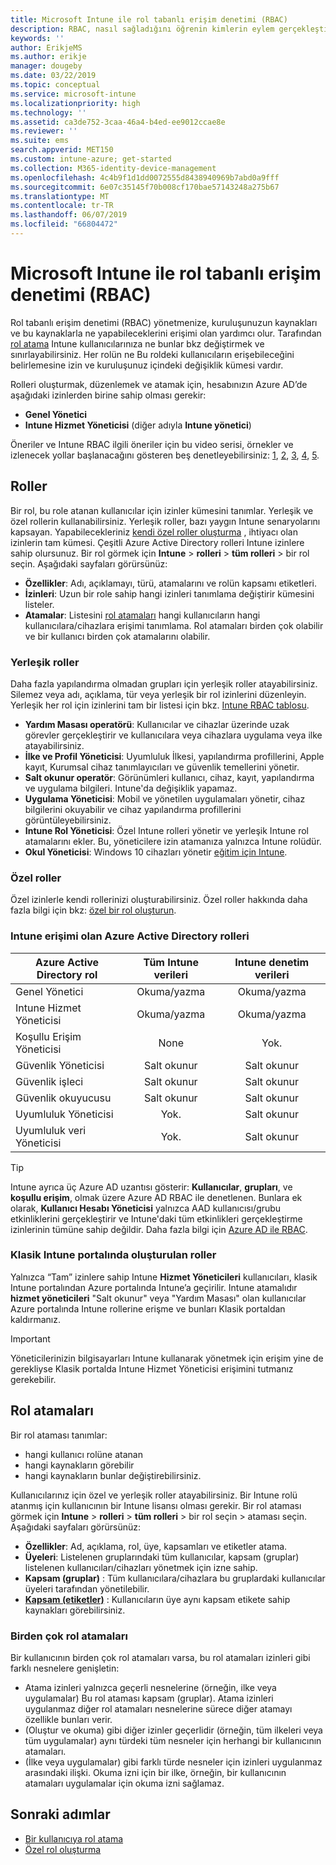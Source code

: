 ```yaml
---
title: Microsoft Intune ile rol tabanlı erişim denetimi (RBAC)
description: RBAC, nasıl sağladığını öğrenin kimlerin eylem gerçekleştirebileceğini ve Intune değişiklikleri yapın.
keywords: ''
author: ErikjeMS
ms.author: erikje
manager: dougeby
ms.date: 03/22/2019
ms.topic: conceptual
ms.service: microsoft-intune
ms.localizationpriority: high
ms.technology: ''
ms.assetid: ca3de752-3caa-46a4-b4ed-ee9012ccae8e
ms.reviewer: ''
ms.suite: ems
search.appverid: MET150
ms.custom: intune-azure; get-started
ms.collection: M365-identity-device-management
ms.openlocfilehash: 4c4b9f1d1dd0072555d8438940969b7abd0a9fff
ms.sourcegitcommit: 6e07c35145f70b008cf170bae57143248a275b67
ms.translationtype: MT
ms.contentlocale: tr-TR
ms.lasthandoff: 06/07/2019
ms.locfileid: "66804472"
---
```

# <a name="role-based-access-control-rbac-with-microsoft-intune"></a>Microsoft Intune ile rol tabanlı erişim denetimi (RBAC)

Rol tabanlı erişim denetimi (RBAC) yönetmenize, kuruluşunuzun kaynakları ve bu kaynaklarla ne yapabileceklerini erişimi olan yardımcı olur.  Tarafından [rol atama](assign-role.md) Intune kullanıcılarınıza ne bunlar bkz değiştirmek ve sınırlayabilirsiniz. Her rolün ne Bu roldeki kullanıcıların erişebileceğini belirlemesine izin ve kuruluşunuz içindeki değişiklik kümesi vardır.

Rolleri oluşturmak, düzenlemek ve atamak için, hesabınızın Azure AD’de aşağıdaki izinlerden birine sahip olması gerekir:
- **Genel Yönetici**
- **Intune Hizmet Yöneticisi** (diğer adıyla **Intune yönetici**)

Öneriler ve Intune RBAC ilgili öneriler için bu video serisi, örnekler ve izlenecek yollar başlanacağını gösteren beş denetleyebilirsiniz: [1](https://www.youtube.com/watch?v=5deXLMLcnKY), [2](https://www.youtube.com/watch?v=38dnMBLuxbQ), [3](https://www.youtube.com/watch?v=6vqg9cAkMbY), [4](https://www.youtube.com/watch?v=5yOLajFFMHE), [5](https://www.youtube.com/watch?v=P5DDvsSF4Wk).

## <a name="roles"></a>Roller
Bir rol, bu role atanan kullanıcılar için izinler kümesini tanımlar.
Yerleşik ve özel rollerin kullanabilirsiniz. Yerleşik roller, bazı yaygın Intune senaryolarını kapsayan. Yapabilecekleriniz [kendi özel roller oluşturma](create-custom-role.md) , ihtiyacı olan izinlerin tam kümesi. Çeşitli Azure Active Directory rolleri Intune izinlere sahip olursunuz.
Bir rol görmek için **Intune** > **rolleri** > **tüm rolleri** > bir rol seçin. Aşağıdaki sayfaları görürsünüz:

-   **Özellikler**: Adı, açıklamayı, türü, atamalarını ve rolün kapsamı etiketleri. 
-   **İzinleri**: Uzun bir role sahip hangi izinleri tanımlama değiştirir kümesini listeler.
-   **Atamalar**: Listesini [rol atamaları]( assign-role.md) hangi kullanıcıların hangi kullanıcılara/cihazlara erişimi tanımlama. Rol atamaları birden çok olabilir ve bir kullanıcı birden çok atamalarını olabilir.

### <a name="built-in-roles"></a>Yerleşik roller
Daha fazla yapılandırma olmadan grupları için yerleşik roller atayabilirsiniz. Silemez veya adı, açıklama, tür veya yerleşik bir rol izinlerini düzenleyin. Yerleşik her rol için izinlerini tam bir listesi için bkz. [Intune RBAC tablosu](https://gallery.technet.microsoft.com/Intune-RBAC-table-2e3c9a1a).

- **Yardım Masası operatörü**: Kullanıcılar ve cihazlar üzerinde uzak görevler gerçekleştirir ve kullanıcılara veya cihazlara uygulama veya ilke atayabilirsiniz.
- **İlke ve Profil Yöneticisi**: Uyumluluk İlkesi, yapılandırma profillerini, Apple kayıt, Kurumsal cihaz tanımlayıcıları ve güvenlik temellerini yönetir.
- **Salt okunur operatör**: Görünümleri kullanıcı, cihaz, kayıt, yapılandırma ve uygulama bilgileri. Intune'da değişiklik yapamaz.
- **Uygulama Yöneticisi**: Mobil ve yönetilen uygulamaları yönetir, cihaz bilgilerini okuyabilir ve cihaz yapılandırma profillerini görüntüleyebilirsiniz.
- **Intune Rol Yöneticisi**: Özel Intune rolleri yönetir ve yerleşik Intune rol atamalarını ekler. Bu, yöneticilere izin atamanıza yalnızca Intune rolüdür.
- **Okul Yöneticisi**: Windows 10 cihazları yönetir [eğitim için Intune](introduction-intune-education.md).

### <a name="custom-roles"></a>Özel roller
Özel izinlerle kendi rollerinizi oluşturabilirsiniz. Özel roller hakkında daha fazla bilgi için bkz: [özel bir rol oluşturun](create-custom-role.md).

### <a name="azure-active-directory-roles-with-intune-access"></a>Intune erişimi olan Azure Active Directory rolleri
| Azure Active Directory rol | Tüm Intune verileri | Intune denetim verileri |
| --- | :---: | :---: |
| Genel Yönetici | Okuma/yazma | Okuma/yazma |
| Intune Hizmet Yöneticisi | Okuma/yazma | Okuma/yazma |
| Koşullu Erişim Yöneticisi | None | Yok. |
| Güvenlik Yöneticisi | Salt okunur | Salt okunur |
| Güvenlik işleci | Salt okunur | Salt okunur |
| Güvenlik okuyucusu | Salt okunur | Salt okunur |
| Uyumluluk Yöneticisi | Yok. | Salt okunur |
| Uyumluluk veri Yöneticisi | Yok. | Salt okunur |

> [!TIP]
> Intune ayrıca üç Azure AD uzantısı gösterir: **Kullanıcılar**, **grupları**, ve **koşullu erişim**, olmak üzere Azure AD RBAC ile denetlenen. Bunlara ek olarak, **Kullanıcı Hesabı Yöneticisi** yalnızca AAD kullanıcısı/grubu etkinliklerini gerçekleştirir ve Intune'daki tüm etkinlikleri gerçekleştirme izinlerinin tümüne sahip değildir. Daha fazla bilgi için [Azure AD ile RBAC](https://docs.microsoft.com/azure/active-directory/active-directory-assign-admin-roles).
### <a name="roles-created-in-the-intune-classic-portal"></a>Klasik Intune portalında oluşturulan roller
Yalnızca “Tam” izinlere sahip Intune **Hizmet Yöneticileri** kullanıcıları, klasik Intune portalından Azure portalında Intune’a geçirilir. Intune atamalıdır **hizmet yöneticileri** "Salt okunur" veya "Yardım Masası" olan kullanıcılar Azure portalında Intune rollerine erişme ve bunları Klasik portaldan kaldırmanız.
> [!IMPORTANT]
> Yöneticilerinizin bilgisayarları Intune kullanarak yönetmek için erişim yine de gerekliyse Klasik portalda Intune Hizmet Yöneticisi erişimini tutmanız gerekebilir.

## <a name="role-assignments"></a>Rol atamaları
Bir rol ataması tanımlar:

- hangi kullanıcı rolüne atanan
- hangi kaynakların görebilir
- hangi kaynakların bunlar değiştirebilirsiniz.

Kullanıcılarınız için özel ve yerleşik roller atayabilirsiniz. Bir Intune rolü atanmış için kullanıcının bir Intune lisansı olması gerekir.
Bir rol ataması görmek için **Intune** > **rolleri** > **tüm rolleri** > bir rol seçin > ataması seçin. Aşağıdaki sayfaları görürsünüz:

-   **Özellikler**: Ad, açıklama, rol, üye, kapsamları ve etiketler atama.
-   **Üyeleri**: Listelenen gruplarındaki tüm kullanıcılar, kapsam (gruplar) listelenen kullanıcıları/cihazları yönetmek için izne sahip.
-   **Kapsam (gruplar)** : Tüm kullanıcılara/cihazlara bu gruplardaki kullanıcılar üyeleri tarafından yönetilebilir.
-   **[Kapsam (etiketler)](scope-tags.md)** : Kullanıcıların üye aynı kapsam etikete sahip kaynakları görebilirsiniz.

### <a name="multiple-role-assignments"></a>Birden çok rol atamaları
Bir kullanıcının birden çok rol atamaları varsa, bu rol atamaları izinleri gibi farklı nesnelere genişletin:

- Atama izinleri yalnızca geçerli nesnelerine (örneğin, ilke veya uygulamalar) Bu rol ataması kapsam (gruplar). Atama izinleri uygulanmaz diğer rol atamaları nesnelerine sürece diğer atamayı özellikle bunları verir.
- (Oluştur ve okuma) gibi diğer izinler geçerlidir (örneğin, tüm ilkeleri veya tüm uygulamalar) aynı türdeki tüm nesneler için herhangi bir kullanıcının atamaları.
- (İlke veya uygulamalar) gibi farklı türde nesneler için izinleri uygulanmaz arasındaki ilişki. Okuma izni için bir ilke, örneğin, bir kullanıcının atamaları uygulamalar için okuma izni sağlamaz.

## <a name="next-steps"></a>Sonraki adımlar
- [Bir kullanıcıya rol atama](assign-role.md)
- [Özel rol oluşturma](create-custom-role.md)
